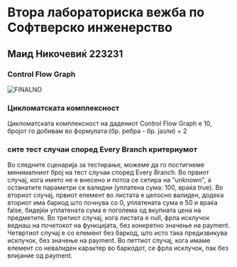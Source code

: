 # Втора лабораториска вежба по Софтверско инженерство
## Маид Никочевиќ 223231
### Control Flow Graph

![FINALNO](https://github.com/MaidNikocevic/SI_2024_lab2_223231/assets/164071606/27abb27e-214a-4ced-829d-8414a338e602)
### Цикломатската комплексност
Цикломатската комплексност на дадениот Control Flow Graph е 10, бројот го добивам во формулата:(бр. ребра - бр. јазли) + 2
### сите тест случаи според Every Branch критериумот
Во следните сценарија за тестирање, можеме да го постигнеме минималниот број на тест случаи според Every Branch. Во првиот случај, кога името не е внесено и потоа се сетира на "unknown", а останатите параметри се валидни (уплатена сума: 100, враќа true). Во вториот случај, првиот елемент во листата е целосно валиден, додека вториот има баркод што почнува со 0, уплатената сума е 50 и враќа false, бидејќи уплатената сума е поголема од вкупната цена на предметите. Во третиот случај, кога листата е null, фрла исклучок веднаш на почетокот на функцијата, без конкретно значење на payment. Четвртиот случај е со елемент без баркод, што исто така предизвикува исклучок, без значење на payment. Во петтиот случај, кога имаме елемент со невалиден карактер во баркодот, се фрла исклучок, пак без влијание од payment.

